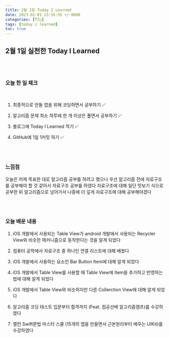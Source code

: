 ```yaml
---
title: 2월 1일 Today I Learned
date: 2023-02-01 23:55:55 +/-0000
categories: [TIL]
tags: [today i learned]
toc: true
---
```


## 2월 1일 실천한 Today I Learned

<br><br>



### 오늘 한 일 체크
<br>

1. 최종적으로 만들 앱을 위해 코딩하면서 공부하기 ✅

2. 알고리즘 문제 최소 하루에 한 개 이상은 풀면서 공부하기 ✅

3. 블로그에 Today I Learned 적기 ✅

4. GitHub에 1일 1커밋 하기 ✅

<br><br>

### 느낌점

오늘은 어제 목표한 대로 알고리즘 공부를 하려고 했으나 우선 알고리즘 전에 자료구조를 공부해야 할 것 같아서 자료구조 공부를 하였다 자료구조에 대해 일단 맛보기 식으로 공부한 뒤 알고리즘으로 넘어가서 나중에 더 깊게 자료구조에 대해 공부해야겠다

<br><br>

### 오늘 배운 내용

1. iOS 개발에서 사용되는 Table View가 android 개발에서 사용되는 Recycler View와 비슷한 메커니즘으로 동작한다는 것을 알게 되었다

1. 컴퓨터 공학에서 자료구조 중 하나인 연결 리스트에 대해 배웠다 

1. iOS 개발에서 사용하는 요소인 Bar Button Item에 대해 알게 되었다

1. iOS 개발에서 Table View를 사용할 때 Table View에 Item을 추가하고 반영하는 법에 대해 알게 되었다

1. iOS 개발에서 Table View와 비슷하지만 다른 Collerction View에 대해 알게 되었다

1. 알고리즘 코딩 테스트 입문부터 합격까지 (Feat. 컴공선배 알고리즘캠프)를 수강하였다

1. 앨런 Swift문법 마스터 스쿨 (15개의 앱을 만들면서 근본원리부터 배우는 UIKit)를 수강하였다